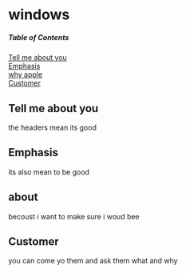 # windows


##### Table of Contents  
[Tell me about you](#about)  
[Emphasis](#emphasis)  
[why apple](#apple)  
[Customer](#Customer)  

<a name="headers"/>

## Tell me about you
the headers mean its good

## Emphasis
its also mean to be good

## about
becoust i want to make sure i woud bee 

## Customer 
you can come yo them and ask them what and why 



